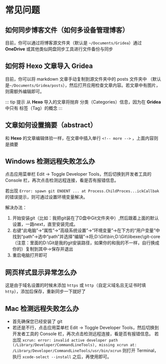 # 常见问题
## 如何同步博客文件（如何多设备管理博客）
目前，你可以通过将博客源文件夹（默认是 `~/Documents/Gridea`）通过 **OneDrive** 或其他类似网盘同步工具进行文件备份与同步

## 如何将 Hexo 文章导入 Gridea
目前，你可以将 markdown 文章手动复制到源文件夹中的 posts 文件夹中 （默认是`~/Documents/Gridea/posts`），然后打开应用检查文章内容。若文章中有图片，则需额外编辑即可。

::: tip 提示
从 **Hexo** 导入的文章将抛弃 分类（Categories）信息，因为在 **Gridea** 中只有 标签（Tag）的概念
:::

## 文章如何设置摘要（abstract）
和 **Hexo** 的文章编辑体验一样，在文章中插入单行 `<!-- more -->` ，上面内容则是摘要

## Windows 检测远程失败怎么办
点击应用菜单栏 Edit -> Toggle Developer Tools，然后切换到开发者工具的 Console 栏，再次点击检测远程连接，看是否有报错信息。

若出现 `Error: spawn git ENOENT ... at Process.ChildProces...ickCallbak` 的错误提示，则可通过设置环境变量解决。

解决办法：
1. 开始安装git（比如：我把git装在了D盘中Git文件夹中）,然后跟着上面的默认设置，一路next，直至安装完成。
2. 右键“此电脑”->“属性”->“高级系统设置”->“环境变量”->在下方的“用户变量”中找到“path”->选中“path”并选择“编辑”->将;D:\Git\bin;D:\Git\libexec\git-core（注意：里面的D:\Git是我的git安装路径，如果你的和我的不一样，自行换成你的）复制到其中->保存并退出
3. 重启电脑打开即可

## 网页样式显示异常怎么办

这是由于域名设置的时候未添加 `https` 或 `http`（自定义域名且无证书时填 `http`），添加后保存，重新同步一下就好了

## Mac 检测远程失败怎么办

- 首先确保您已经安装了 git
- 若还是不行，点击应用菜单栏 Edit -> Toggle Developer Tools，然后切换到开发者工具的 Console 栏，再次点击检测远程连接，看是否有报错信息。
  若出现 `xcrun: error: invalid active developer path (/Library/Developer/CommandLineTools),
missing xcrun at: /Library/Developer/CommandLineTools/usr/bin/xcrun`
 则打开 Terminal，执行 `xcode-select --install` 之后，再使用即可。

<div class="disqus-container">
  <vue-disqus shortname="gridea"></vue-disqus>
</div>
